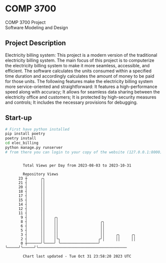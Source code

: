 # COMP 3700
COMP 3700 Project  
Software Modeling and Design
## Project Description
Electricity billing system: This project is a modern version of the traditional electricity billing system. The main focus of this project is to computerize the electricity billing system to make it more seamless, accessible, and efficient. The software calculates the units consumed within a specified time duration and accordingly calculates the amount of money to be paid for those units. The following features make the electricity billing system more service-oriented and straightforward: It features a high-performance speed along with accuracy; It allows for seamless data sharing between the electricity office and customers; It is protected by high-security measures and controls; It includes the necessary provisions for debugging.

## Start-up
```bash
# First have python installed
pip install poetry
poetry install
cd elec_billing
python manage.py runserver
# from there you can login to your copy of the website (127.0.0.1:8000), default creds are admin/admin
```

```

        Total Views per Day from 2023-08-03 to 2023-10-31

        Repository Views
      23 ┼      ╭╮
      21 ┤      ││
      20 ┤      ││
      18 ┤      ││
      17 ┤      ││
      15 ┤      ││
      14 ┤      ││
      12 ┤      ││
      11 ┤      ││
       9 ┤      ││    ╭╮
       8 ┤      ││    ││                   ╭╮
       6 ┤      ││    ││                   ││
       5 ┤      ││    ││                   ││
       3 ┤      ││    ││                   ││     ╭╮     ╭╮
       2 ┤      ││    │╰╮                 ╭╯│     ││     ││
       0 ┼──────╯╰────╯ ╰─────────────────╯ ╰─────╯╰─────╯╰────────────────────────────────────────

        Chart last updated - Tue Oct 31 23:58:20 2023 UTC
        
```
